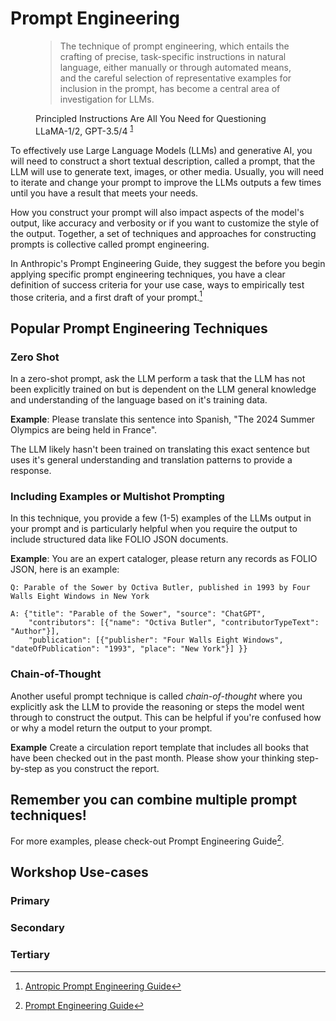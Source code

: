 # Prompt Engineering

<figure>
  <blockquote class="blockquote">
   The technique of prompt engineering, which entails the crafting of precise, 
   task-specific instructions in natural language, either manually or through 
   automated means, and the careful selection of representative examples for 
   inclusion in the prompt, has become a central area of investigation for LLMs.
  </blockquote>
  <figcaption class="blockquote-footer">
   Principled Instructions Are All You Need for Questioning LLaMA-1/2, GPT-3.5/4
   <sup id="fnref:PRINCIPLED"><a class="footnote-ref" href="#fn:PRINCIPLED">1</a></sup>
  </figcaption>
</figure>


To effectively use Large Language Models (LLMs) and generative AI, you will need to construct a short textual 
description, called a prompt, that the LLM will use to generate text, images, or 
other media. Usually, you will need to iterate and change your prompt to improve the LLMs
outputs a few times until you have a result that meets your needs. 

How you construct your prompt will also impact aspects of the model's output, like 
accuracy and verbosity or if you want to customize the style of the output. Together,
a set of techniques and approaches for constructing prompts is collective called 
prompt engineering. 

In Anthropic's Prompt Engineering Guide, they suggest the before you begin applying 
specific prompt engineering techniques, you have a clear definition of success criteria
for your use case, ways to empirically test those criteria, and a first draft of your 
prompt.[^ANTHROPIC]

## Popular Prompt Engineering Techniques

### Zero Shot
In a zero-shot prompt, ask the LLM perform a task that the LLM has not been explicitly 
trained on but is dependent on the LLM general knowledge and understanding of the language
based on it's training data. 

**Example**: Please translate this sentence into Spanish, "The 2024 Summer Olympics are being
held in France".

The LLM likely hasn't been trained on translating this exact sentence but uses it's general 
understanding and translation patterns to provide a response.  

### Including Examples or Multishot Prompting 
In this technique, you provide a few (1-5) examples of the LLMs output in your prompt and is 
particularly helpful when you require the output to include structured data like FOLIO JSON 
documents. 

**Example**: You are an expert cataloger, please return any records as FOLIO JSON, here is an
example:

```
Q: Parable of the Sower by Octiva Butler, published in 1993 by Four Walls Eight Windows in New York 

A: {"title": "Parable of the Sower", "source": "ChatGPT", 
    "contributors": [{"name": "Octiva Butler", "contributorTypeText": "Author"}], 
    "publication": [{"publisher": "Four Walls Eight Windows", "dateOfPublication": "1993", "place": "New York"}] }}
```

### Chain-of-Thought
Another useful prompt technique is called *chain-of-thought* where you explicitly ask 
the LLM to provide the reasoning or steps the model went through to construct the output.
This can be helpful if you're confused how or why a model return the output to your prompt.

**Example** Create a circulation report template that includes all books that have been checked
out in the past month. Please show your thinking step-by-step as you construct the report.

## Remember you can combine multiple prompt techniques! 
For more examples, please check-out Prompt Engineering Guide[^PROMPT_GUIDE].

## Workshop Use-cases

### Primary

### Secondary

### Tertiary

[^PRINCPLED]: [Principled Instructions Are All You Need for Questioning LLaMA-1/2, GPT-3.5/4](https://arxiv.org/abs/2312.16171)
[^ANTHROPIC]: [Antropic Prompt Engineering Guide](https://docs.anthropic.com/en/docs/build-with-claude/prompt-engineering/)
[^PROMPT_GUIDE]: [Prompt Engineering Guide](https://www.promptingguide.ai/)

